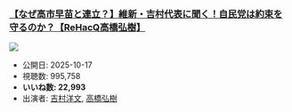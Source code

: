 ### [【なぜ高市早苗と連立？】維新・吉村代表に聞く！自民党は約束を守るのか？【ReHacQ高橋弘樹】](https://www.youtube.com/watch?v=Rx4U0L9SK9w)
[![](https://img.youtube.com/vi/Rx4U0L9SK9w/sddefault.jpg)](https://www.youtube.com/watch?v=Rx4U0L9SK9w)
-   公開日: 2025-10-17
-   視聴数: 995,758
-   **いいね数: 22,993**
-   出演者: [吉村洋文](/rehacq_fan/people/吉村洋文 "wikilink"), [高橋弘樹](/rehacq_fan/people/高橋弘樹 "wikilink")
